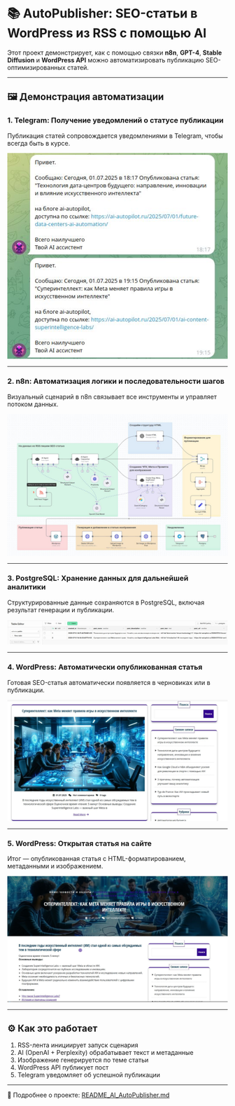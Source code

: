 # 📚 AutoPublisher: SEO-статьи в WordPress из RSS с помощью AI

Этот проект демонстрирует, как с помощью связки **n8n**, **GPT-4**, **Stable Diffusion** и **WordPress API** можно автоматизировать публикацию SEO-оптимизированных статей.

---

## 🖼️ Демонстрация автоматизации

### 1. Telegram: Получение уведомлений о статусе публикации
Публикация статей сопровождается уведомлениями в Telegram, чтобы всегда быть в курсе.

![Telegram Notification](message_telegram.jpg)

---

### 2. n8n: Автоматизация логики и последовательности шагов
Визуальный сценарий в n8n связывает все инструменты и управляет потоком данных.

![n8n Workflow](n8n_workflow.jpg)

---

### 3. PostgreSQL: Хранение данных для дальнейшей аналитики
Структурированные данные сохраняются в PostgreSQL, включая результат генерации и публикации.

![PostgreSQL Table](postgre_table.jpg)

---

### 4. WordPress: Автоматически опубликованная статья
Готовая SEO-статья автоматически появляется в черновиках или в публикации.

![Post in WordPress](post_wordpress.jpg)

---

### 5. WordPress: Открытая статья на сайте
Итог — опубликованная статья с HTML-форматированием, метаданными и изображением.

![Open Post on Site](open_post_wordpress.jpg)

---

## ⚙️ Как это работает

1. RSS-лента инициирует запуск сценария
2. AI (OpenAI + Perplexity) обрабатывает текст и метаданные
3. Изображение генерируется по теме статьи
4. WordPress API публикует пост
5. Telegram уведомляет об успешной публикации

---

📎 Подробнее о проекте: [README_AI_AutoPublisher.md](README_AI_AutoPublisher.md)
